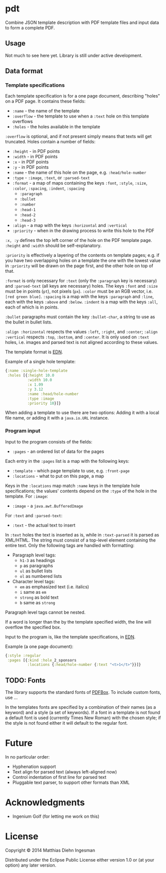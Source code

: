 # pdt

Combine JSON template description with PDF template files and input data to
form a complete PDF.

## Usage

Not much to see here yet. Library is still under active development.

## Data format

### Template specifications

Each template specification is for a one page document, describing "holes" on a PDF page. It contains these fields:

- `:name` - the name of the template
- `:overflow` - the template to use when a `:text` hole on this template overflows
- `:holes` - the holes available in the template

`:overflow` is optional, and if not present simply means that texts will get truncated. Holes contain a number of fields:

- `:height` - in PDF points
- `:width` - in PDF points
- `:x` - in PDF points
- `:y` - in PDF points
- `:name` - the name of this hole on the page, e.g. `:head/hole-number`
- `:type` - `:image`, `:text`, or `:parsed-text`
- `:format` - a map of maps containing the keys `:font`, `:style`, `:size`, `:color`, `:spacing`, `:indent`, `:spacing`
  - `:paragraph`
  - `:bullet`
  - `:number`
  - `:head-1`
  - `:head-2`
  - `:head-3`
- `:align` - a map with the keys `:horizontal` and `:vertical`
- `:priority` - when in the drawing process to write this hole to the PDF

`:x, :y` defines the top left corner of the hole on the PDF template page. `:height` and `:width` should be self-explanatory.

`:priority` is effectively a layering of the contents on template pages; e.g. if you have two overlapping holes on a template the one with the lowest value in `:priority` will be drawn on the page first, and the other hole on top of that.

`:format` is only necessary for `:text` (only the `:paragraph` key is necessary) and `:parsed-text` (all keys are necessary) holes. The keys `:font` and `:size` must be in points (`pt`), not pixels (`px`). `:color` must be an RGB vector, i.e. `[red green blue]`. `:spacing` is a map with the keys `:paragraph` and `:line`, each with the keys `:above` and `:below`. `:indent` is a map with the keys `:all`, each of which is in points.

`:bullet` paragraphs must contain the key `:bullet-char`, a string to use as the bullet in bullet lists.

`:align :horizontal` respects the values `:left`, `:right`, and `:center`; `:align :vertical` respects `:top`, `:bottom`, and `:center`. It is only used on `:text` holes, i.e. images and parsed text is not aligned according to these values.

The template format is [EDN](https://github.com/edn-format/edn).

Example of a single hole template:

```clojure
{:name :single-hole-template
 :holes [{:height 10.0
          :width 10.0
          :x 1.09
          :y 3.12
          :name :head/hole-number
          :type :image
          :priority 10}]}
```

When adding a template to use there are two options: Adding it with a local file name, or adding it with a `java.io.URL` instance.

### Program input

Input to the program consists of the fields:

- `:pages` - an ordered list of data for the pages

Each entry in the `:pages` list is a map with the following keys:

- `:template` - which page template to use, e.g. `:front-page`
- `:locations` - what to put on this page, a map

Keys in the `:locations` map match `:name` keys in the template hole specifications; the values' contents depend on the `:type` of the hole in the template. For `:image`:

- `:image` - a `java.awt.BufferedImage`

For `:text` and `:parsed-text`:

- `:text` - the actual text to insert

In `:text` holes the text is inserted as is, while in `:text-parsed` it is parsed as XML/HTML. The string must consist of a top-level element containing the entire text. Only the following tags are handled with formatting:

- Paragraph level tags:
  - `h1-3` as headings
  - `p` as paragraphs
  - `ul` as bullet lists
  - `ol` as numbered lists
- Character level tags:
  - `em` as emphasized text (i.e. italics)
  - `i` same as `em`
  - `strong` as bold text
  - `b` same as `strong`

Paragraph level tags cannot be nested.

If a word is longer than the by the template specified width, the line will overflow the specified box.

Input to the program is, like the template specifications, in [EDN](https://github.com/edn-format/edn).

Example (a one page document):

```clojure
{:style :regular
 :pages [{:kind :hole_2_sponsors
          :locations {:head/hole-number {:text "<t>1</t>"}}]}
```

## TODO: Fonts

The library supports the standard fonts of [PDFBox](https://pdfbox.apache.org/). To include custom fonts, use ...

In the templates fonts are specified by a combination of their names (as a keyword) and a style (a set of keywords). If a font in a template is not found a default font is used (currently Times New Roman) with the chosen style; if the style is not found either it will default to the regular font.

# Future

In no particular order:

- Hyphenation support
- Text align for parsed text (always left-aligned now)
- Control indentation of first line for parsed text
- Pluggable text parser, to support other formats than XML

# Acknowledgments

- Ingenium Golf (for letting me work on this)

# License

Copyright © 2014 Matthias Diehn Ingesman

Distributed under the Eclipse Public License either version 1.0 or (at
your option) any later version.
